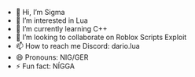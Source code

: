 - 👋 Hi, I’m Sigma
- 👀 I’m interested in Lua
- 🌱 I’m currently learning C++
- 💞️ I’m looking to collaborate on Roblox Scripts Exploit
- 📫 How to reach me Discord: dario.lua
- 😄 Pronouns: NIG/GER
- ⚡ Fun fact: NÍGGA

<!---
gamingrobloxclub/gamingrobloxclub is a ✨ special ✨ repository because its `README.md` (this file) appears on your GitHub profile.
You can click the Preview link to take a look at your changes.
--->
